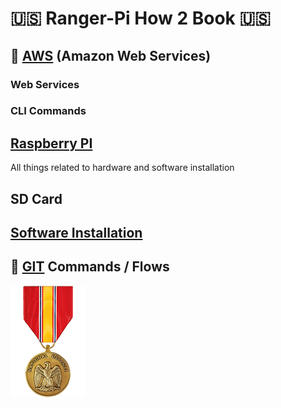 # 🇺🇸 Ranger-Pi How 2 Book 🇺🇸

## 🚀 [AWS](/AWS/index.html) (Amazon Web Services)

### Web Services

### CLI Commands

## [Raspberry PI](/RaspberryPI/index.html)

All things related to hardware and software installation

## SD Card

## [Software Installation](/SOFTWARE/index.html)

## 🚀 [GIT](/GIT/index.html) Commands / Flows

![ndm](./images/NDM.png)

